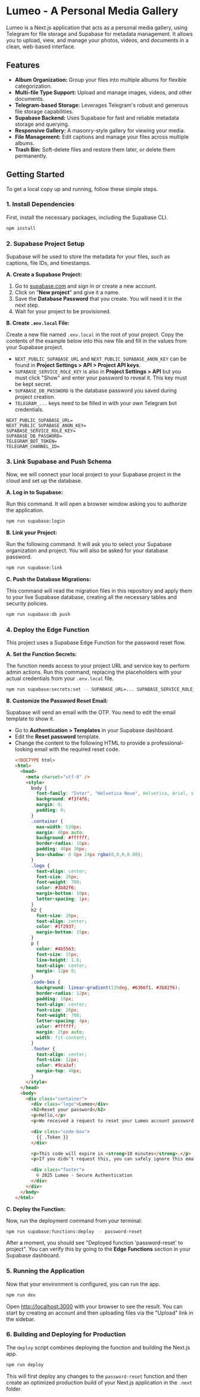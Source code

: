 # Lumeo - A Personal Media Gallery

Lumeo is a Next.js application that acts as a personal media gallery, using Telegram for file storage and Supabase for metadata management. It allows you to upload, view, and manage your photos, videos, and documents in a clean, web-based interface.

## Features

-   **Album Organization:** Group your files into multiple albums for flexible categorization.
-   **Multi-file Type Support:** Upload and manage images, videos, and other documents.
-   **Telegram-based Storage:** Leverages Telegram's robust and generous file storage capabilities.
-   **Supabase Backend:** Uses Supabase for fast and reliable metadata storage and querying.
-   **Responsive Gallery:** A masonry-style gallery for viewing your media.
-   **File Management:** Edit captions and manage your files across multiple albums.
-   **Trash Bin:** Soft-delete files and restore them later, or delete them permanently.

## Getting Started

To get a local copy up and running, follow these simple steps.

### 1. Install Dependencies

First, install the necessary packages, including the Supabase CLI.

```bash
npm install
```

### 2. Supabase Project Setup

Supabase will be used to store the metadata for your files, such as captions, file IDs, and timestamps.

**A. Create a Supabase Project:**

1.  Go to [supabase.com](https://supabase.com) and sign in or create a new account.
2.  Click on "**New project**" and give it a name.
3.  Save the **Database Password** that you create. You will need it in the next step.
4.  Wait for your project to be provisioned.

**B. Create `.env.local` File:**

Create a new file named `.env.local` in the root of your project. Copy the contents of the example below into this new file and fill in the values from your Supabase project.

-   `NEXT_PUBLIC_SUPABASE_URL` and `NEXT_PUBLIC_SUPABASE_ANON_KEY` can be found in **Project Settings > API > Project API keys**.
-   `SUPABASE_SERVICE_ROLE_KEY` is also in **Project Settings > API** but you must click "Show" and enter your password to reveal it. This key must be kept secret.
-   `SUPABASE_DB_PASSWORD` is the database password you saved during project creation.
-   `TELEGRAM_...` keys need to be filled in with your own Telegram bot credentials.

```
NEXT_PUBLIC_SUPABASE_URL=
NEXT_PUBLIC_SUPABASE_ANON_KEY=
SUPABASE_SERVICE_ROLE_KEY=
SUPABASE_DB_PASSWORD=
TELEGRAM_BOT_TOKEN=
TELEGRAM_CHANNEL_ID=
```

### 3. Link Supabase and Push Schema

Now, we will connect your local project to your Supabase project in the cloud and set up the database.

**A. Log in to Supabase:**

Run this command. It will open a browser window asking you to authorize the application.

```bash
npm run supabase:login
```

**B. Link your Project:**

Run the following command. It will ask you to select your Supabase organization and project. You will also be asked for your database password.

```bash
npm run supabase:link
```

**C. Push the Database Migrations:**

This command will read the migration files in this repository and apply them to your live Supabase database, creating all the necessary tables and security policies.

```bash
npm run supabase:db push
```

### 4. Deploy the Edge Function

This project uses a Supabase Edge Function for the password reset flow.

**A. Set the Function Secrets:**

The function needs access to your project URL and service key to perform admin actions. Run this command, replacing the placeholders with your actual credentials from your `.env.local` file.

```bash
npm run supabase:secrets:set -- SUPABASE_URL=... SUPABASE_SERVICE_ROLE_KEY=...
```

**B. Customize the Password Reset Email:**

Supabase will send an email with the OTP. You need to edit the email template to show it.
   - Go to **Authentication > Templates** in your Supabase dashboard.
   - Edit the **Reset password** template.
   - Change the content to the following HTML to provide a professional-looking email with the required reset code.
     ```html
     <!DOCTYPE html>
     <html>
       <head>
         <meta charset="utf-8" />
         <style>
           body {
             font-family: "Inter", "Helvetica Neue", Helvetica, Arial, sans-serif;
             background: #f3f4f6;
             margin: 0;
             padding: 0;
           }
           .container {
             max-width: 520px;
             margin: 40px auto;
             background: #ffffff;
             border-radius: 16px;
             padding: 40px 30px;
             box-shadow: 0 8px 24px rgba(0,0,0,0.08);
           }
           .logo {
             text-align: center;
             font-size: 26px;
             font-weight: 700;
             color: #3b82f6;
             margin-bottom: 10px;
             letter-spacing: 1px;
           }
           h2 {
             font-size: 20px;
             text-align: center;
             color: #1f2937;
             margin-bottom: 15px;
           }
           p {
             color: #4b5563;
             font-size: 15px;
             line-height: 1.6;
             text-align: center;
             margin: 12px 0;
           }
           .code-box {
             background: linear-gradient(135deg, #6366f1, #3b82f6);
             border-radius: 12px;
             padding: 18px;
             text-align: center;
             font-size: 26px;
             font-weight: 700;
             letter-spacing: 4px;
             color: #ffffff;
             margin: 25px auto;
             width: fit-content;
           }
           .footer {
             text-align: center;
             font-size: 12px;
             color: #9ca3af;
             margin-top: 40px;
           }
         </style>
       </head>
       <body>
         <div class="container">
           <div class="logo">Lumeo</div>
           <h2>Reset your password</h2>
           <p>Hello,</p>
           <p>We received a request to reset your Lumeo account password.</p>
     
           <div class="code-box">
             {{ .Token }}
           </div>
     
           <p>This code will expire in <strong>10 minutes</strong>.</p>
           <p>If you didn’t request this, you can safely ignore this email.</p>
     
           <div class="footer">
             © 2025 Lumeo · Secure Authentication  
           </div>
         </div>
       </body>
     </html>
     ```

**C. Deploy the Function:**

Now, run the deployment command from your terminal:
```bash
npm run supabase:functions:deploy -- password-reset
```
After a moment, you should see "Deployed function 'password-reset' to project". You can verify this by going to the **Edge Functions** section in your Supabase dashboard.

### 5. Running the Application

Now that your environment is configured, you can run the app.

```bash
npm run dev
```

Open [http://localhost:3000](http://localhost:3000) with your browser to see the result. You can start by creating an account and then uploading files via the "Upload" link in the sidebar.

### 6. Building and Deploying for Production

The `deploy` script combines deploying the function and building the Next.js app.

```bash
npm run deploy
```

This will first deploy any changes to the `password-reset` function and then create an optimized production build of your Next.js application in the `.next` folder.
